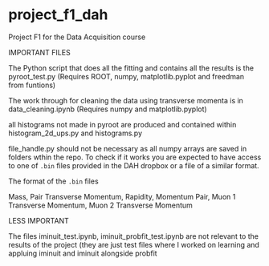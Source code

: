 # project_f1_dah

Project F1 for the Data Acquisition course

IMPORTANT FILES

The Python script that does all the fitting and contains all the results is the pyroot_test.py (Requires ROOT, numpy, matplotlib.pyplot and freedman from funtions)

The work through for cleaning the data using transverse momenta is in data_cleaning.ipynb (Requires numpy and matplotlib.pyplot)

all histograms not made in pyroot are produced and contained within histogram_2d_ups.py and histograms.py

file_handle.py should not be necessary as all numpy arrays are saved in folders wthin the repo. To check if it works you are expected to have access to one of `.bin` files provided in the DAH dropbox or a file of a similar format.

The format of the `.bin` files

Mass, Pair Transverse Momentum, Rapidity, Momentum Pair, Muon 1 Transverse Momentum, Muon 2 Transverse Momentum

LESS IMPORTANT

The files iminuit_test.ipynb, iminuit_probfit_test.ipynb are not relevant to the results of the project (they are just test files where I worked on learning and appluing iminuit and iminuit alongside probfit

